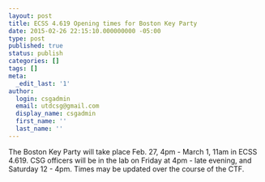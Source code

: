 ```yaml
---
layout: post
title: ECSS 4.619 Opening times for Boston Key Party
date: 2015-02-26 22:15:10.000000000 -05:00
type: post
published: true
status: publish
categories: []
tags: []
meta:
  _edit_last: '1'
author:
  login: csgadmin
  email: utdcsg@gmail.com
  display_name: csgadmin
  first_name: ''
  last_name: ''
---
```


The Boston Key Party will take place Feb. 27, 4pm - March 1, 11am in ECSS 4.619. CSG officers will be in the lab on Friday at 4pm - late evening, and Saturday 12 - 4pm. Times may be updated over the course of the CTF.
